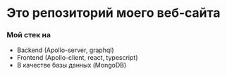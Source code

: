 # Это репозиторий моего веб-сайта

### Мой стек на
 - Backend (Apollo-server, graphql)
 - Frontend (Apollo-client, react, typescript)
 - В качестве базы данных (MongoDB)